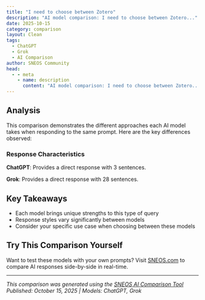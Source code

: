 ```yaml
---
title: "I need to choose between Zotero"
description: "AI model comparison: I need to choose between Zotero..."
date: 2025-10-15
category: comparison
layout: Clean
tags:
  - ChatGPT
  - Grok
  - AI Comparison
author: SNEOS Community
head:
  - - meta
    - name: description
      content: "AI model comparison: I need to choose between Zotero..."
---
```


<ChatComparison
  title="I need to choose between Zotero"
  prompt="I need to choose between Zotero"
  :responses='{"ChatGPT": "It looks like your question got cut off. Are you looking for comparisons between Zotero and another reference management tool, or are you seeking information on what Zotero offers? Please provide a bit more detail so I can assist you effectively!", "Grok": "It looks like your message got cut off\u2014I\u0027m assuming you\u0027re asking for help choosing between Zotero and another reference management tool (like Mendeley, EndNote, or something similar). I\u0027ll provide a quick overview of Zotero to help you decide, and if that\u0027s not what you meant, feel free to clarify!\n\n### What is Zotero?\nZotero is a free, open-source tool designed for collecting, organizing, citing, and sharing research sources. It\u0027s popular among academics, students, and researchers for its ease of use and integration with word processors.\n\n### Key Features\n- **Collection and Import**: Automatically captures metadata from web pages, PDFs, articles, books, etc. Supports browsers like Firefox, Chrome, and Safari via plugins.\n- **Organization**: Tag, folder-based libraries, and search across notes and full-text content.\n- **Citation and Bibliography**: Integrates with Microsoft Word, Google Docs, and LibreOffice to insert citations and generate bibliographies in styles like APA, MLA, Chicago, etc.\n- **Collaboration**: Syncs libraries across devices and allows group sharing (with paid storage options for large teams).\n- **PDF Management**: Annotate PDFs, extract highlights, and search within them.\n- **Plugins and Extensibility**: Huge community-driven ecosystem for custom integrations (e.g., with Zotero Better BibTeX for better export options).\n\n### Pros\n- Completely free (core version; optional paid storage starts at $20/year for 2GB).\n- Open-source and privacy-focused\u2014no ads or data selling.\n- Excellent for humanities and social sciences due to its web scraping and note-taking strengths.\n- Cross-platform (Windows, macOS, Linux) with mobile apps for iOS and Android.\n- Active community and frequent updates.\n\n### Cons\n- Syncing large libraries can be slow without paid storage.\n- Less polished for advanced team collaboration compared to paid tools like EndNote.\n- Steeper learning curve for power users wanting custom scripts.\n\n### When to Choose Zotero\n- If you\u0027re on a budget or value open-source software.\n- For solo or small-group research where you need robust citation tools and PDF handling.\n- Ideal if you work in Firefox or want seamless browser integration.\n\nIf you\u0027re comparing it to something specific (e.g., Mendeley for its social features or RefWorks for institutional support), let me know more details about your needs\u2014like your field of study, team size, or budget\u2014and I can refine this advice!"}' published-date="{DateTime.UtcNow:HH:mm}"
/>

## Analysis

This comparison demonstrates the different approaches each AI model takes when responding to the same prompt. Here are the key differences observed:

### Response Characteristics

**ChatGPT**: Provides a direct response with 3 sentences. 

**Grok**: Provides a direct response with 28 sentences. 

## Key Takeaways

- Each model brings unique strengths to this type of query
- Response styles vary significantly between models
- Consider your specific use case when choosing between these models

## Try This Comparison Yourself

Want to test these models with your own prompts? Visit [SNEOS.com](https://sneos.com) to compare AI responses side-by-side in real-time.

---

*This comparison was generated using the [SNEOS AI Comparison Tool](https://sneos.com)*
*Published: October 15, 2025 | Models: ChatGPT, Grok*
